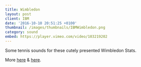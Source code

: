 ```yaml
---
title: Wimbledon
layout: post
client: IBM
date: '2016-10-10 20:51:25 +0100'
thumbnail: /images/thumbnails/IBMWimbledon.png
category: sound
embed: https://player.vimeo.com/video/103219202
---
```


Some  tennis sounds for these cutely presented Wimbledon Stats.

More [here](https://vimeo.com/103220958) &amp; [here](https://vimeo.com/103219201).
